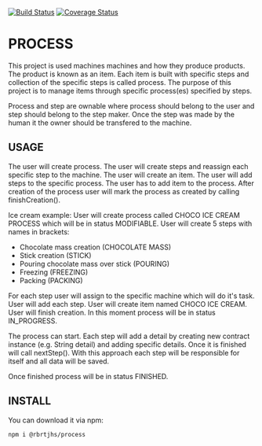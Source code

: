 [![Build Status](https://travis-ci.com/rbrtjhs/process.svg?token=haX3CqTq2yjp6nAkGokp&branch=main)](https://travis-ci.com/rbrtjhs/process)
[![Coverage Status](https://coveralls.io/repos/github/rbrtjhs/process/badge.svg?branch=main)](https://coveralls.io/github/rbrtjhs/process?branch=main)

# PROCESS
This project is used machines machines and how they produce products.
The product is known as an item.
Each item is built with specific steps and collection of the specific steps is called process.
The purpose of this project is to manage items through specific process(es) specified by steps.

Process and step are ownable where process should belong to the user and step should belong to the step maker. 
Once the step was made by the human it the owner should be transfered to the machine.

## USAGE 
The user will create process. 
The user will create steps and reassign each specific step to the machine. 
The user will create an item.
The user will add steps to the specific process. 
The user has to add item to the process. 
After creation of the process user will mark the process as created by calling finishCreation(). 

Ice cream example:
User will create process called CHOCO ICE CREAM PROCESS which will be in status MODIFIABLE.
User will create 5 steps with names in brackets:
- Chocolate mass creation (CHOCOLATE MASS)
- Stick creation (STICK)
- Pouring chocolate mass over stick (POURING)
- Freezing (FREEZING)
- Packing (PACKING)

For each step user will assign to the specific machine which will do it's task.
User will add each step.
User will create item named CHOCO ICE CREAM.
User will finish creation. In this moment process will be in status IN_PROGRESS.

The process can start. Each step will add a detail by creating new contract instance (e.g. String detail) and adding specific details. Once it is finished will call nextStep().
With this approach each step will be responsible for itself and all data will be saved.

Once finished process will be in status FINISHED.

## INSTALL

You can download it via npm:

```
npm i @rbrtjhs/process
```